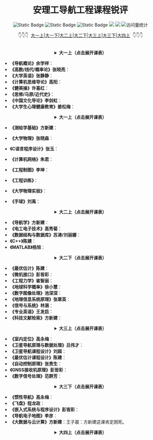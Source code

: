 <div align="center">
    <a name="Top"></a>
	<h1>安理工导航工程课程锐评</h1>
    <img alt="Static Badge" src="https://img.shields.io/badge/QQ-1482275402-red">
    <img alt="Static Badge" src="https://img.shields.io/badge/%E5%BE%AE%E4%BF%A1-lizhengxiao99-green">
    <img alt="Static Badge" src="https://img.shields.io/badge/Email-dauger%40126.com-brown">
    <a href="https://blog.csdn.net/daoge2666/"><img src="https://img.shields.io/badge/CSDN-论坛-c32136" /></a>
    <a href="https://www.zhihu.com/people/dao-ge-92-60/"><img src="https://img.shields.io/badge/Zhihu-知乎-blue" /></a>
    <img src="https://komarev.com/ghpvc/?username=LiZhengXiao99&label=Views&color=0e75b6&style=flat" alt="访问量统计" />
    <p>👇👇👇&nbsp;&nbsp;<a href="#1-1">大一上</a>|<a href="#1-2">大一下</a>|<a href="#2-1">大二上</a>|<a href="#2-2">大二下</a>|<a href="#3-1">大三上</a>|<a href="#3-2">大三下</a>|<a href="#4-1">大四上</a>&nbsp;&nbsp;👇👇👇</p>
</div>
<br/>



<div align="center">
    <a name="1-1"></a>
    <details>
        <summary><strong>大一上（点击展开课表）</strong></summary>
    	<img src="https://pic-bed-1316053657.cos.ap-nanjing.myqcloud.com/img/01-%E5%A4%A7%E4%B8%80%E4%B8%8A%E8%AF%BE%E8%A1%A8.png" alt="01-大一上课表" />
    </details>
</div>

* **《导航概论》余学祥**：
* **《高数/线代/概率论》张晓亮**：
* **《大学英语》张静静**：
* **《计算机思维导论》高阳**：
* **《健美操》许喜红**：
* **《思修/马原/近代史》**：
* **《中国文化导论》李剑虹**：
* **《大学生心理健康教育》姜松梅**：

<div align="center">
    <a name="1-2"></a>
    <details>
        <summary><strong>大一上（点击展开课表）</strong></summary>
    	<img src="https://pic-bed-1316053657.cos.ap-nanjing.myqcloud.com/img/02-%E5%A4%A7%E4%B8%80%E4%B8%8B%E8%AF%BE%E8%A1%A8.png" alt="02-大一下课表" />
    </details>
</div>

* **《测绘学基础》方新建**：
* **《大学物理》张晓森**：

* **《C语言程序设计》张玉**：
* **《计算机网络》朱君**：
* **《工程制图》李坤**：
* **《工程训练》**：
* **《大学物理实验》**：
* **《手球》刘禹**：

<div align="center">
    <a name="2-1"></a>
     <details>
        <summary><strong>大二上（点击展开课表）</strong></summary>
    	<img src="https://pic-bed-1316053657.cos.ap-nanjing.myqcloud.com/img/03-%E5%A4%A7%E4%BA%8C%E4%B8%8A%E8%AF%BE%E8%A1%A8.png" alt="03-大二上课表" />
    </details>
</div>

* **《导航学》方新建**：
* **《电工电子技术》高秀菊**：
* **《数据结构与数据库》苏涛/刘丽娜**：
* **《C++》陈建**：
* **《MATLAB》杨旭**：

<div align="center">
    <a name="2-2"></a>
        <details>
        <summary><strong>大二下（点击展开课表）</strong></summary>
    	<img src="https://pic-bed-1316053657.cos.ap-nanjing.myqcloud.com/img/04-%E5%A4%A7%E4%BA%8C%E4%B8%8B%E8%AF%BE%E8%A1%A8.png" alt="04-大二下课表" />
    </details>
</div>

* **《最优估计》陈建**：
* **《微机接口》彭皆彩**：
* **《工程力学》崔智丽**：
* **《地球科学概率》徐小慧**：
* **《数字图像处理》池深深**：
* **《地理信息系统原理》张翠英**：
* **《信号与系统》林涵**：
* **《专业英语》王发启**：
* **《科技文献检索》方新建**：

<div align="center">
    <a name="3-1"></a>
        <details>
        <summary><strong>大三上（点击展开课表）</strong></summary>
    	<img src="https://pic-bed-1316053657.cos.ap-nanjing.myqcloud.com/img/05-%E5%A4%A7%E4%B8%89%E4%B8%8A%E8%AF%BE%E8%A1%A8.png" alt="05-大三上课表" />
    </details>
</div>

* **《室内定位》高永梅**：
* **《卫星导航原理与数据处理》吕伟才**：
* **《卫星导航课程设计》刘超**：
* **《最优估计课程设计》陈建**：
* **《自动控制原理》张贵生**：
* **《GNSS接收机原理》彭皆彩**：
* **《数字信号处理》范群芳**：

<div align="center">
    <a name="3-2"></a>
        <details>
        <summary><strong>大三下（点击展开课表）</strong></summary>
    	<img src="https://pic-bed-1316053657.cos.ap-nanjing.myqcloud.com/img/06-%E5%A4%A7%E4%B8%89%E4%B8%8B%E8%AF%BE%E8%A1%A8.png" alt="06-大三下课表" />
    </details>
</div>

* **《惯性导航》高永梅**：
* **《飞盘》程龙政**：
* **《嵌入式系统与程序设计》彭皆彩**：
* **《导航电子地图》李彦**：
* **《大数据与云计算》方新建**：王子晨：方新建这课肯定困死。

<div align="center">
    <a name="4-1"></a>
        <details>
        <summary><strong>大四上（点击展开课表）</strong></summary>
    </details>
</div>
